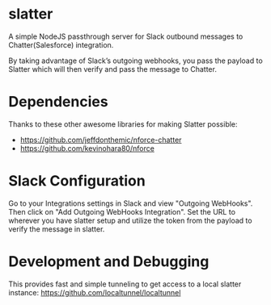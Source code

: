 # slatter
A simple NodeJS passthrough server for Slack outbound messages to Chatter(Salesforce) integration.

By taking advantage of Slack’s outgoing webhooks, you pass the payload to Slatter which will then verify and pass the message to Chatter.

# Dependencies
Thanks to these other awesome libraries for making Slatter possible:
* https://github.com/jeffdonthemic/nforce-chatter
* https://github.com/kevinohara80/nforce

# Slack Configuration
Go to your Integrations settings in Slack and view "Outgoing WebHooks". Then click on "Add Outgoing WebHooks Integration". Set the URL to wherever you have slatter setup and utilize the token from the payload to verify the message in slatter.

# Development and Debugging
This provides fast and simple tunneling to get access to a local slatter instance:
https://github.com/localtunnel/localtunnel
